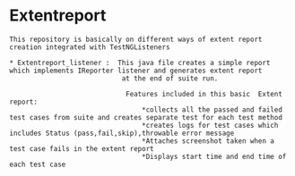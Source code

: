 # Extentreport
    This repository is basically on different ways of extent report creation integrated with TestNGListeners
    
    * Extentreport_listener :  This java file creates a simple report which implements IReporter listener and generates extent report 
                                at the end of suite run.
    
                                 Features included in this basic  Extent report:
                                     *collects all the passed and failed test cases from suite and creates separate test for each test method
                                     *creates logs for test cases which includes Status (pass,fail,skip),throwable error message
                                     *Attaches screenshot taken when a test case fails in the extent report 
                                     *Displays start time and end time of each test case
    
